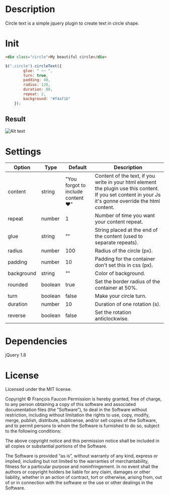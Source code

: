 # Description

Circle text is a simple jquery plugin to create text in circle shape. 

# Init

```html
<div class="circle">My beautiful circle</div>
```

```js
$(".circle").circleText({
        glue: " ~~ ",
        turn: true,
        padding: 40,
        radius: 120,
        duration: 80,
        repeat: 2,
        background: "#f4af1b"
    });
```

## Result 

![Alt text](https://i.ibb.co/9NvHPYs/Capture.png "Circle text exampl")

# Settings

Option | Type | Default | Description
------ | ---- | ------- | -----------
content | string | "You forgot to include content ❤" | Content of the text, if you write in your html element the plugin use this content. If you set content in your Js it's gonne override the html content.
repeat | number | 1 | Number of time you want your content repeat.
glue | string | "" | String placed at the end of the content (used to separate repeats).
radius | number | 100 | Radius of the circle (px).
padding | number | 10 | Padding for the container don't set this in css (px).
background | string | "" | Color of background.
rounded | boolean | true | Set the border radius of the container at 50%.
turn | boolean | false | Make your circle turn.
duration | number | 10 | Duration of one rotation (s).
reverse | boolean | false | Set the rotation anticlockwise.

# Dependencies

jQuery 1.8

# License

Licensed under the MIT license.

Copyright © François Faucon
Permission is hereby granted, free of charge, to any person obtaining a copy of this software and associated documentation files (the “Software”), to deal in the Software without restriction, including without limitation the rights to use, copy, modify, merge, publish, distribute, sublicense, and/or sell copies of the Software, and to permit persons to whom the Software is furnished to do so, subject to the following conditions:

The above copyright notice and this permission notice shall be included in all copies or substantial portions of the Software.

The Software is provided “as is”, without warranty of any kind, express or implied, including but not limited to the warranties of merchantability, fitness for a particular purpose and noninfringement. In no event shall the authors or copyright holders be liable for any claim, damages or other liability, whether in an action of contract, tort or otherwise, arising from, out of or in connection with the software or the use or other dealings in the Software.
